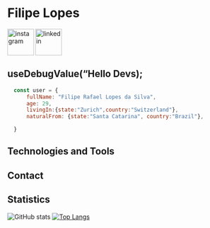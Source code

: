<div dsplay="inline-block">
  <h1 align="left">Filipe Lopes</h1>
  <a href="https://www.instagram.com/lopesfiliper/">
    <img align="left" width="60px" src="https://i.ibb.co/stcwG29/instagram.png" alt="instagram" >
  </a> 
  <a href="https://www.linkedin.com/in/filipe-rafael-lopes-da-silva-78909a149/">
    <img width="60px" src="https://i.ibb.co/5c98q7p/linkedin.png" alt="linkedin" style="vertical-align:top;">
  </a>
</div>

## useDebugValue(“Hello Devs);
```javascript
  const user = {
      fullName: "Filipe Rafael Lopes da Silva",
      age: 29,
      livingIn:{state:"Zurich",country:"Switzerland"},
      naturalFrom: {state:"Santa Catarina", country:"Brazil"},

  }
```
## Technologies and Tools

## Contact

## Statistics
![GitHub stats](https://github-readme-stats.vercel.app/api?username=FilipeLopes&show_icons=true&hide=issues,contribs&theme=dark)
[![Top Langs](https://github-readme-stats.vercel.app/api/top-langs/?username=FilipeLopes&layout=compact)](https://github.com/anuraghazra/github-readme-stats)
<!--
**FilipeLopes/FilipeLopes** is a ✨ _special_ ✨ repository because its `README.md` (this file) appears on your GitHub profile.

Here are some ideas to get you started:
  teste
- 🔭 I’m currently working on ...
- 🌱 I’m currently learning ...
- 👯 I’m looking to collaborate on ...
- 🤔 I’m looking for help with ...
- 💬 Ask me about ...
- 📫 How to reach me: ...
- 😄 Pronouns: ...
- ⚡ Fun fact: ...
-->
